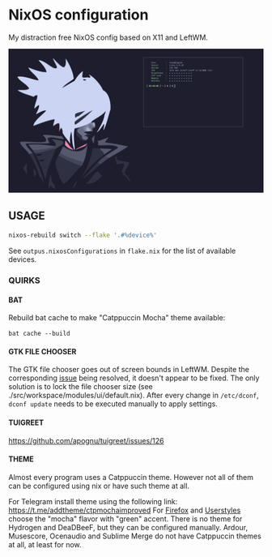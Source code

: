 # NixOS configuration

My distraction free NixOS config based on X11 and LeftWM.

![preview](./resources/preview.png)

## USAGE

```sh
nixos-rebuild switch --flake '.#%device%'
```

See `outpus.nixosConfigurations` in `flake.nix` for the list of available devices.

### QUIRKS

#### BAT

Rebuild bat cache to make "Catppuccin Mocha" theme available:

```
bat cache --build
```

#### GTK FILE CHOOSER

The GTK file chooser goes out of screen bounds in LeftWM.
Despite the corresponding [issue](https://github.com/leftwm/leftwm/issues/680) being resolved,
it doesn't appear to be fixed.
The only solution is to lock the file chooser size (see ./src/workspace/modules/ui/default.nix).
After every change in `/etc/dconf`, `dconf update` needs to be executed manually to apply settings.

#### TUIGREET

https://github.com/apognu/tuigreet/issues/126

#### THEME

Almost every program uses a Catppuccin theme. However not all of them can be configured using nix or have such theme at all.

For Telegram install theme using the following link: https://t.me/addtheme/ctpmochaimproved
For [Firefox](https://github.com/catppuccin/firefox) and [Userstyles](https://github.com/catppuccin/userstyles) choose the "mocha" flavor with "green" accent.
There is no theme for Hydrogen and DeaDBeeF, but they can be configured manually.
Ardour, Musescore, Ocenaudio and Sublime Merge do not have Catppuccin themes at all, at least for now.
